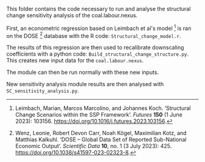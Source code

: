 This folder contains the code necessary to run and analyse the structural change sensitivity analysis of the coal.labour.nexus.

First, an econometric regression based on Leimbach et al's model [^1] is ran on the DOSE [^2] database with the R code: `Structural_change_model.r`.

The results of this regression are then used to recalibrate downscaling coefficients with a python code: `Build_structural_change_structure.py`. This creates new input data for the `coal.labour.nexus`. 

The module can then be run normally with these new inputs.  

New sensitivity analysis module results are then analysed with `SC_sensitivity_analysis.py`.

[^1]: Leimbach, Marian, Marcos Marcolino, and Johannes Koch. ‘Structural Change Scenarios within the SSP Framework’. *Futures* **150** (1 June 2023): 103156. https://doi.org/10.1016/j.futures.2023.103156.
[^2]: Wenz, Leonie, Robert Devon Carr, Noah Kögel, Maximilian Kotz, and Matthias Kalkuhl. ‘DOSE – Global Data Set of Reported Sub-National Economic Output’. *Scientific Data* **10**, no. 1 (3 July 2023): 425. https://doi.org/10.1038/s41597-023-02323-8.
